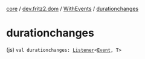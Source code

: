 [core](../../index.md) / [dev.fritz2.dom](../index.md) / [WithEvents](index.md) / [durationchanges](./durationchanges.md)

# durationchanges

(js) `val durationchanges: `[`Listener`](../-listener/index.md)`<`[`Event`](https://kotlinlang.org/api/latest/jvm/stdlib/org.w3c.dom.events/-event/index.html)`, T>`